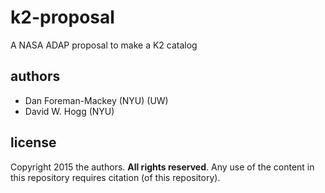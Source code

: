 # k2-proposal
A NASA ADAP proposal to make a K2 catalog

## authors
- Dan Foreman-Mackey (NYU) (UW)
- David W. Hogg (NYU)

## license
Copyright 2015 the authors.
**All rights reserved**.
Any use of the content in this repository requires citation (of this repository).
